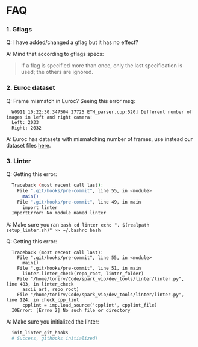 # FAQ

### 1. Gflags
  Q: I have added/changed a gflag but it has no effect?

  A: Mind that according to gflags specs: 
  > If a flag is specified more than once, only the last specification is used; the others are ignored.

### 2. Euroc dataset
  Q: Frame mismatch in Euroc? Seeing this error msg:
  ```
    W0911 10:22:30.347504 27725 ETH_parser.cpp:520] Different number of images in left and right camera!
    Left: 2033
    Right: 2032
  ```

  A: Euroc has datasets with mismatching number of frames, use instead our dataset files [here](https://drive.google.com/open?id=1_kwqHojvBusHxilcclqXh6haxelhJW0O).

### 3. Linter

  Q: Getting this error:
  ```bash
    Traceback (most recent call last):
      File ".git/hooks/pre-commit", line 55, in <module>
        main()
      File ".git/hooks/pre-commit", line 49, in main
        import linter
    ImportError: No module named linter
  ```
  A:
    Make sure you ran
    ```bash
      cd linter
      echo ". $(realpath setup_linter.sh)" >> ~/.bashrc
      bash
    ```

  Q: Getting this error:
  ```
    Traceback (most recent call last):
      File ".git/hooks/pre-commit", line 55, in <module>
        main()
      File ".git/hooks/pre-commit", line 51, in main
        linter.linter_check(repo_root, linter_folder)
      File "/home/tonirv/Code/spark_vio/dev_tools/linter/linter.py", line 483, in linter_check
        ascii_art, repo_root)
      File "/home/tonirv/Code/spark_vio/dev_tools/linter/linter.py", line 124, in check_cpp_lint
        cpplint = imp.load_source('cpplint', cpplint_file)
    IOError: [Errno 2] No such file or directory
  ```

  A: Make sure you initialized the linter:
  ```bash
    init_linter_git_hooks 
    # Success, githooks initialized!

  ```


